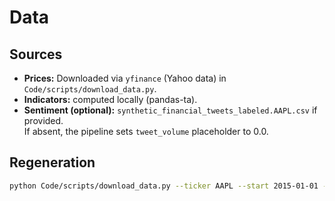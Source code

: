 # Data

## Sources
- **Prices:** Downloaded via `yfinance` (Yahoo data) in `Code/scripts/download_data.py`.
- **Indicators:** computed locally (pandas-ta).
- **Sentiment (optional):** `synthetic_financial_tweets_labeled.AAPL.csv` if provided.  
  If absent, the pipeline sets `tweet_volume` placeholder to 0.0.

## Regeneration
```bash
python Code/scripts/download_data.py --ticker AAPL --start 2015-01-01 --end 2025-05-30
